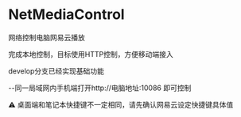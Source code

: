 # NetMediaControl

网络控制电脑网易云播放

完成本地控制，目标使用HTTP控制，方便移动端接入

develop分支已经实现基础功能

--同一局域网内手机端打开http://电脑地址:10086 即可控制

⚠ 桌面端和笔记本快捷键不一定相同，请先确认网易云设定快捷键具体值

